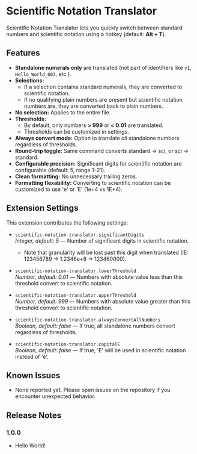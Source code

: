 # Scientific Notation Translator

Scientific Notation Translator lets you quickly switch between standard numbers and scientific notation using a hotkey (default: **Alt + T**).

## Features

- **Standalone numerals only** are translated (not part of identifiers like `v1`, `Hello_World_003`, etc.).
- **Selections:**  
  - If a selection contains standard numerals, they are converted to scientific notation.  
  - If no qualifying plain numbers are present but scientific notation numbers are, they are converted back to plain numbers.  
- **No selection:** Applies to the entire file.  
- **Thresholds:**  
  - By default, only numbers **> 999** or **< 0.01** are translated.  
  - Thresholds can be customized in settings.  
- **Always convert mode:** Option to translate *all* standalone numbers regardless of thresholds.  
- **Round-trip toggle:** Same command converts standard → sci, or sci → standard.  
- **Configurable precision:** Significant digits for scientific notation are configurable (default: 5, range 1–21).  
- **Clean formatting:** No unnecessary trailing zeros.
- **Formatting flexability:** Converting to scientific notation can be customized to use 'e' or 'E' (1e+4 vs 1E+4).

## Extension Settings

This extension contributes the following settings:

- `scientific-notation-translator.significantDigits`  
  *Integer, default: 5* — Number of significant digits in scientific notation.
  - Note that granularity will be lost past this digit when translated (IE: 123456789 -> 1.2346e+8 -> 123460000).

- `scientific-notation-translator.lowerThreshold`  
  *Number, default: 0.01* — Numbers with absolute value less than this threshold convert to scientific notation.

- `scientific-notation-translator.upperThreshold`  
  *Number, default: 999* — Numbers with absolute value greater than this threshold convert to scientific notation.

- `scientific-notation-translator.alwaysConvertAllNumbers`  
  *Boolean, default: false* — If true, all standalone numbers convert regardless of thresholds.

- `scientific-notation-translator.capitalE`  
  *Boolean, default: false* — If true, 'E' will be used in scientific notation instead of 'e'.

## Known Issues

- None reported yet. Please open issues on the repository if you encounter unexpected behavior.

## Release Notes

### 1.0.0
- Hello World!
